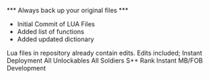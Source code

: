 *** Always back up your original files ***

* Initial Commit of LUA Files
* Added list of functions
* Added updated dictionary

Lua files in repository already contain edits.
Edits included;
Instant Deployment
All Unlockables
All Soldiers S++ Rank
Instant MB/FOB Development
